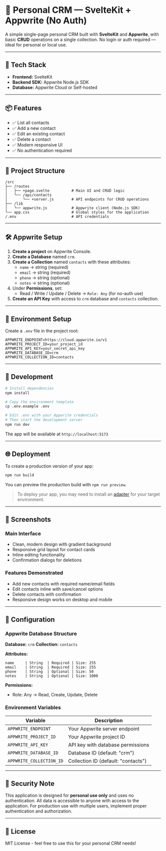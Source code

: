 # 🧾 Personal CRM — SvelteKit + Appwrite (No Auth)

A simple single-page personal CRM built with **SvelteKit** and **Appwrite**, with basic **CRUD** operations on a single collection. No login or auth required — ideal for personal or local use.

---

## 🚀 Tech Stack

- **Frontend:** SvelteKit
- **Backend SDK:** Appwrite Node.js SDK
- **Database:** Appwrite Cloud or Self-hosted

---

## 📦 Features

- ✅ List all contacts
- ✅ Add a new contact  
- ✅ Edit an existing contact
- ✅ Delete a contact
- ✅ Modern responsive UI
- ✅ No authentication required

---

## 📁 Project Structure

```
/src
├── /routes
│   ├── +page.svelte          # Main UI and CRUD logic
│   └── /api/contacts
│       └── +server.js        # API endpoints for CRUD operations
├── /lib
│   └── appwrite.js           # Appwrite client (Node.js SDK)
└── app.css                   # Global styles for the application
/.env                         # API credentials
```

---

## 🛠️ Appwrite Setup

1. **Create a project** on Appwrite Console.
2. **Create a Database** named `crm`.
3. **Create a Collection** named `contacts` with these attributes:
   - `name` → string (required)
   - `email` → string (required)
   - `phone` → string (optional)
   - `notes` → string (optional)
4. Under **Permissions**, set:
   - Read / Write / Update / Delete → `Role: Any` (for no-auth use)
5. **Create an API Key** with access to `crm` database and `contacts` collection.

---

## 🔐 Environment Setup

Create a `.env` file in the project root:

```env
APPWRITE_ENDPOINT=https://cloud.appwrite.io/v1
APPWRITE_PROJECT_ID=your_project_id
APPWRITE_API_KEY=your_secret_api_key
APPWRITE_DATABASE_ID=crm
APPWRITE_COLLECTION_ID=contacts
```

---

## 🧪 Development

```bash
# Install dependencies
npm install

# Copy the environment template
cp .env.example .env

# Edit .env with your Appwrite credentials
# Then start the development server
npm run dev
```

The app will be available at `http://localhost:5173`

---

## 🌐 Deployment

To create a production version of your app:

```bash
npm run build
```

You can preview the production build with `npm run preview`.

> To deploy your app, you may need to install an [adapter](https://svelte.dev/docs/kit/adapters) for your target environment.

---

## 📱 Screenshots

### Main Interface
- Clean, modern design with gradient background
- Responsive grid layout for contact cards
- Inline editing functionality
- Confirmation dialogs for deletions

### Features Demonstrated
- Add new contacts with required name/email fields
- Edit contacts inline with save/cancel options
- Delete contacts with confirmation
- Responsive design works on desktop and mobile

---

## 🔧 Configuration

### Appwrite Database Structure

**Database:** `crm`
**Collection:** `contacts`

**Attributes:**
```
name     | String  | Required | Size: 255
email    | String  | Required | Size: 255  
phone    | String  | Optional | Size: 50
notes    | String  | Optional | Size: 1000
```

**Permissions:**
- Role: Any → Read, Create, Update, Delete

### Environment Variables

| Variable | Description |
|----------|-------------|
| `APPWRITE_ENDPOINT` | Your Appwrite server endpoint |
| `APPWRITE_PROJECT_ID` | Your Appwrite project ID |
| `APPWRITE_API_KEY` | API key with database permissions |
| `APPWRITE_DATABASE_ID` | Database ID (default: "crm") |
| `APPWRITE_COLLECTION_ID` | Collection ID (default: "contacts") |

---

## 🚨 Security Note

This application is designed for **personal use only** and uses no authentication. All data is accessible to anyone with access to the application. For production use with multiple users, implement proper authentication and authorization.

---

## 📄 License

MIT License - feel free to use this for your personal CRM needs!
